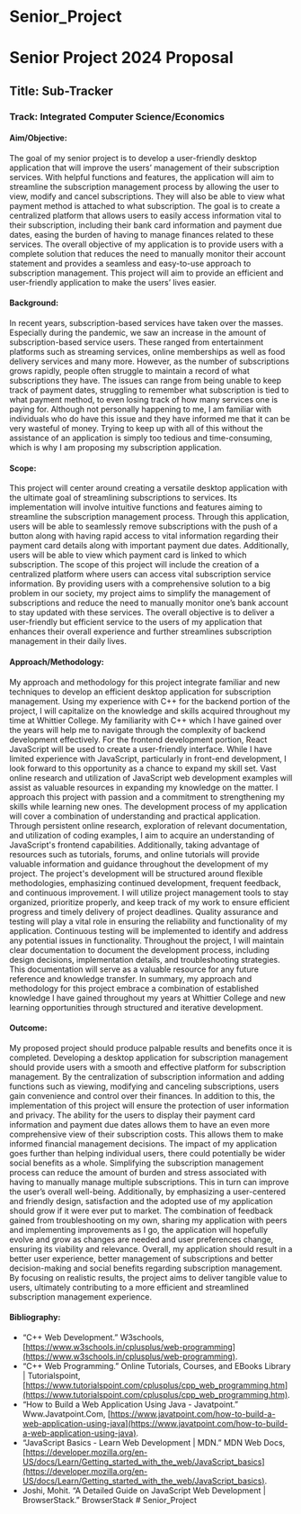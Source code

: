 # Senior_Project 
# Senior Project 2024 Proposal

## Title: Sub-Tracker

### Track: Integrated Computer Science/Economics

#### Aim/Objective:
The goal of my senior project is to develop a user-friendly desktop application that will improve the users’ management of their subscription services. With helpful functions and features, the application will aim to streamline the subscription management process by allowing the user to view, modify and cancel subscriptions. They will also be able to view what payment method is attached to what subscription. The goal is to create a centralized platform that allows users to easily access information vital to their subscription, including their bank card information and payment due dates, easing the burden of having to manage finances related to these services. The overall objective of my application is to provide users with a complete solution that reduces the need to manually monitor their account statement and provides a seamless and easy-to-use approach to subscription management. This project will aim to provide an efficient and user-friendly application to make the users’ lives easier.

#### Background:
In recent years, subscription-based services have taken over the masses. Especially during the pandemic, we saw an increase in the amount of subscription-based service users. These ranged from entertainment platforms such as streaming services, online memberships as well as food delivery services and many more. However, as the number of subscriptions grows rapidly, people often struggle to maintain a record of what subscriptions they have. The issues can range from being unable to keep track of payment dates, struggling to remember what subscription is tied to what payment method, to even losing track of how many services one is paying for. Although not personally happening to me, I am familiar with individuals who do have this issue and they have informed me that it can be very wasteful of money. Trying to keep up with all of this without the assistance of an application is simply too tedious and time-consuming, which is why I am proposing my subscription application.

#### Scope:
This project will center around creating a versatile desktop application with the ultimate goal of streamlining subscriptions to services. Its implementation will involve intuitive functions and features aiming to streamline the subscription management process. Through this application, users will be able to seamlessly remove subscriptions with the push of a button along with having rapid access to vital information regarding their payment card details along with important payment due dates. Additionally, users will be able to view which payment card is linked to which subscription. The scope of this project will include the creation of a centralized platform where users can access vital subscription service information. By providing users with a comprehensive solution to a big problem in our society, my project aims to simplify the management of subscriptions and reduce the need to manually monitor one’s bank account to stay updated with these services. The overall objective is to deliver a user-friendly but efficient service to the users of my application that enhances their overall experience and further streamlines subscription management in their daily lives.

#### Approach/Methodology:
My approach and methodology for this project integrate familiar and new techniques to develop an efficient desktop application for subscription management. Using my experience with C++ for the backend portion of the project, I will capitalize on the knowledge and skills acquired throughout my time at Whittier College. My familiarity with C++ which I have gained over the years will help me to navigate through the complexity of backend development effectively. For the frontend development portion, React JavaScript will be used to create a user-friendly interface. While I have limited experience with JavaScript, particularly in front-end development, I look forward to this opportunity as a chance to expand my skill set. Vast online research and utilization of JavaScript web development examples will assist as valuable resources in expanding my knowledge on the matter. I approach this project with passion and a commitment to strengthening my skills while learning new ones. The development process of my application will cover a combination of understanding and practical application. Through persistent online research, exploration of relevant documentation, and utilization of coding examples, I aim to acquire an understanding of JavaScript's frontend capabilities. Additionally, taking advantage of resources such as tutorials, forums, and online tutorials will provide valuable information and guidance throughout the development of my project. The project's development will be structured around flexible methodologies, emphasizing continued development, frequent feedback, and continuous improvement. I will utilize project management tools to stay organized, prioritize properly, and keep track of my work to ensure efficient progress and timely delivery of project deadlines. Quality assurance and testing will play a vital role in ensuring the reliability and functionality of my application. Continuous testing will be implemented to identify and address any potential issues in functionality. Throughout the project, I will maintain clear documentation to document the development process, including design decisions, implementation details, and troubleshooting strategies. This documentation will serve as a valuable resource for any future reference and knowledge transfer. In summary, my approach and methodology for this project embrace a combination of established knowledge I have gained throughout my years at Whittier College and new learning opportunities through structured and iterative development.

#### Outcome:
My proposed project should produce palpable results and benefits once it is completed. Developing a desktop application for subscription management should provide users with a smooth and effective platform for subscription management. By the centralization of subscription information and adding functions such as viewing, modifying and canceling subscriptions, users gain convenience and control over their finances. In addition to this, the implementation of this project will ensure the protection of user information and privacy. The ability for the users to display their payment card information and payment due dates allows them to have an even more comprehensive view of their subscription costs. This allows them to make informed financial management decisions. The impact of my application goes further than helping individual users, there could potentially be wider social benefits as a whole. Simplifying the subscription management process can reduce the amount of burden and stress associated with having to manually manage multiple subscriptions. This in turn can improve the user’s overall well-being. Additionally, by emphasizing a user-centered and friendly design, satisfaction and the adopted use of my application should grow if it were ever put to market. The combination of feedback gained from troubleshooting on my own, sharing my application with peers and implementing improvements as I go, the application will hopefully evolve and grow as changes are needed and user preferences change, ensuring its viability and relevance. Overall, my application should result in a better user experience, better management of subscriptions and better decision-making and social benefits regarding subscription management. By focusing on realistic results, the project aims to deliver tangible value to users, ultimately contributing to a more efficient and streamlined subscription management experience.

#### Bibliography:
- “C++ Web Development.” W3schools, [https://www.w3schools.in/cplusplus/web-programming](https://www.w3schools.in/cplusplus/web-programming).
- “C++ Web Programming.” Online Tutorials, Courses, and EBooks Library | Tutorialspoint, [https://www.tutorialspoint.com/cplusplus/cpp_web_programming.htm](https://www.tutorialspoint.com/cplusplus/cpp_web_programming.htm).
- “How to Build a Web Application Using Java - Javatpoint.” Www.Javatpoint.Com, [https://www.javatpoint.com/how-to-build-a-web-application-using-java](https://www.javatpoint.com/how-to-build-a-web-application-using-java).
- “JavaScript Basics - Learn Web Development | MDN.” MDN Web Docs, [https://developer.mozilla.org/en-US/docs/Learn/Getting_started_with_the_web/JavaScript_basics](https://developer.mozilla.org/en-US/docs/Learn/Getting_started_with_the_web/JavaScript_basics).
- Joshi, Mohit. “A Detailed Guide on JavaScript Web Development | BrowserStack.” BrowserStack
#   S e n i o r _ P r o j e c t 
 
 
